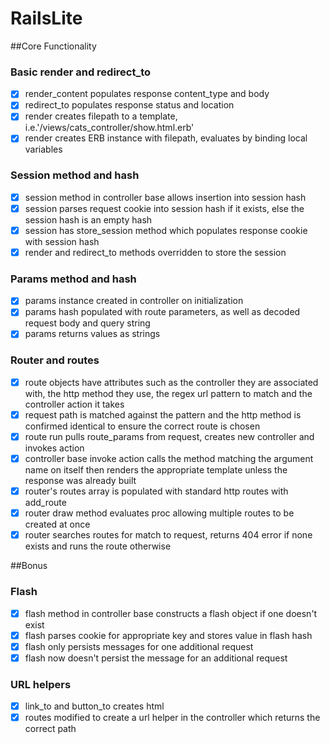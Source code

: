 # RailsLite

##Core Functionality

### Basic render and redirect_to
- [X] render_content populates response content_type and body
- [X] redirect_to populates response status and location
- [X] render creates filepath to a template, i.e.'/views/cats_controller/show.html.erb'
- [X] render creates ERB instance with filepath, evaluates by binding local variables
### Session method and hash
- [X] session method in controller base allows insertion into session hash
- [X] session parses request cookie into session hash if it exists, else
    the session hash is an empty hash
- [X] session has store_session method which populates response cookie with session hash
- [X] render and redirect_to methods overridden to store the session
### Params method and hash
- [X] params instance created in controller on initialization
- [X] params hash populated with route parameters, as well as decoded request body
    and query string
- [X] params returns values as strings
### Router and routes
- [X] route objects have attributes such as the controller they are associated with,
    the http method they use, the regex url pattern to match and the controller
    action it takes
- [X] request path is matched against the pattern and the http method is confirmed
    identical to ensure the correct route is chosen
- [X] route run pulls route_params from request, creates new controller and invokes action
- [X] controller base invoke action calls the method matching the argument name on itself
    then renders the appropriate template unless the response was already built
- [X] router's routes array is populated with standard http routes with add_route
- [X] router draw method evaluates proc allowing multiple routes to be created at once
- [X] router searches routes for match to request, returns 404 error if none exists
    and runs the route otherwise

##Bonus

### Flash
- [X] flash method in controller base constructs a flash object if one doesn't exist
- [X] flash parses cookie for appropriate key and stores value in flash hash
- [X] flash only persists messages for one additional request
- [X] flash now doesn't persist the message for an additional request

### URL helpers
- [X] link_to and button_to creates html
- [X] routes modified to create a url helper in the controller which returns the
    correct path
